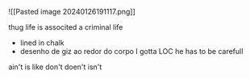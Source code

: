 ![[Pasted image 20240126191117.png]]

thug life is associted a criminal life

- lined in chalk 
- desenho de giz ao redor do corpo
I gotta LOC
he has to be carefull

ain't is like don't  doen't isn't